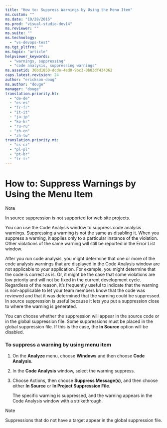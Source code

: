 ```yaml
---
title: "How to: Suppress Warnings by Using the Menu Item"
ms.custom: ""
ms.date: "10/28/2016"
ms.prod: "visual-studio-dev14"
ms.reviewer: ""
ms.suite: ""
ms.technology: 
  - "vs-devops-test"
ms.tgt_pltfrm: ""
ms.topic: "article"
helpviewer_keywords: 
  - "warnings, suppressing"
  - "code analysis, suppressing warnings"
ms.assetid: 36bd1850-dcde-4ed0-9bc3-0b83df434362
caps.latest.revision: 24
author: "erickson-doug"
ms.author: "douge"
manager: "douge"
translation.priority.ht: 
  - "de-de"
  - "es-es"
  - "fr-fr"
  - "it-it"
  - "ja-jp"
  - "ko-kr"
  - "ru-ru"
  - "zh-cn"
  - "zh-tw"
translation.priority.mt: 
  - "cs-cz"
  - "pl-pl"
  - "pt-br"
  - "tr-tr"
---
```

# How to: Suppress Warnings by Using the Menu Item
> [!NOTE]
>  In source suppression is not supported for web site projects.  
  
 You can use the Code Analysis window to suppress code analysis warnings. Suppressing a warning is not the same as disabling it. When you suppress a warning, it applies only to a particular instance of the violation. Other violations of the same warning will still be reported in the Error List window.  
  
 After you run code analysis, you might determine that one or more of the code analysis warnings that are displayed in the Code Analysis window are not applicable to your application. For example, you might determine that the code is correct as is. Or, it might be the case that some violations are low priority and will not be fixed in the current development cycle. Regardless of the reason, it’s frequently useful to indicate that the warning is non-applicable to let your team members know that the code was reviewed and that it was determined that the warning could be suppressed. In source suppression is useful because it lets you put a suppression close to where the warning is generated.  
  
 You can choose whether the suppression will appear in the source code or in the global suppression file. Some suppressions must be placed in the global suppression file. If this is the case, the **In Source** option will be disabled.  
  
### To suppress a warning by using menu item  
  
1.  On the **Analyze** menu, choose **Windows** and then choose **Code Analysis**.  
  
2.  In the **Code Analysis** window, select the warning suppress.  
  
3.  Choose Actions, then choose **Suppress Message(s)**, and then choose either **In Source** or **In Project Suppression File**.  
  
     The specific warning is suppressed, and the warning appears in the Code Analysis window with a strikethrough.  
  
> [!NOTE]
>  Suppressions that do not have a target appear in the global suppression file.